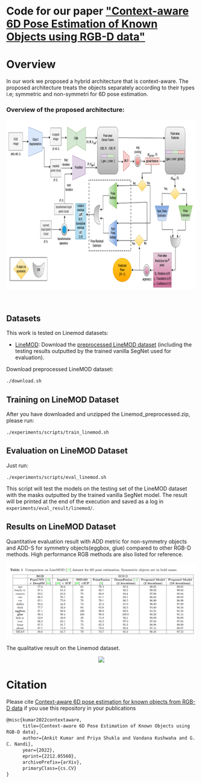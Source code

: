 # Code for our paper <a href="https://arxiv.org/abs/2212.05560"> "Context-aware 6D Pose Estimation of Known Objects using RGB-D data" </a>
### 

### 

# Overview
In our work we proposed a  hybrid architecture that is context-aware. The proposed architecture treats the objects separately according to their types i.e; symmetric and
non-symmetri for 6D pose estimation. 
</br>

### Overview of the proposed architecture:
<p align="center">
  <img height="450px" src="images/architecture.png">
</p>
</br>


## Datasets

This work is tested on Linemod datasets:


* [LineMOD](http://campar.in.tum.de/Main/StefanHinterstoisser): Download the [preprocessed LineMOD dataset](https://drive.google.com/drive/folders/19ivHpaKm9dOrr12fzC8IDFczWRPFxho7) (including the testing results outputted by the trained vanilla SegNet used for evaluation).

Download preprocessed LineMOD dataset:
```	
./download.sh
```
## Training on LineMOD Dataset

After you have downloaded and unzipped the Linemod_preprocessed.zip, please run:
```	
./experiments/scripts/train_linemod.sh
```


## Evaluation on LineMOD Dataset

Just run:
```
./experiments/scripts/eval_linemod.sh
```
This script will test the models on the testing set of the LineMOD dataset with the masks outputted by the trained vanilla SegNet model. The result will be printed at the end of the execution and saved as a log in `experiments/eval_result/linemod/`.


## Results on LineMOD Dataset



Quantitative evaluation result with ADD metric for non-symmetry objects and ADD-S for symmetry objects(eggbox, glue) compared to other RGB-D methods. High performance RGB methods are also listed for reference.

<p align="center">
	<img src ="images/result_linemod.png" width="900" />
</p>

The qualitative result on the Linemod dataset.

<p align="center">
	<img src ="images/linemod.png" width="800" />
</p>


# Citation
Please cite [Context-aware 6D pose estimation for known objects from RGB-D data](https://arxiv.org/abs/2212.05560) if you use this repository in your publications
```
@misc{kumar2022contextaware,
      title={Context-aware 6D Pose Estimation of Known Objects using RGB-D data}, 
      author={Ankit Kumar and Priya Shukla and Vandana Kushwaha and G. C. Nandi},
      year={2022},
      eprint={2212.05560},
      archivePrefix={arXiv},
      primaryClass={cs.CV}
}

```

